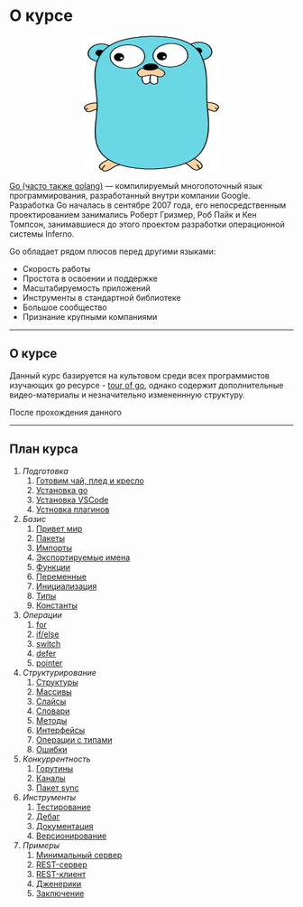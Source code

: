 # О курсе


<p align="center">
  <img width="240px" height="240px" src="go.png" alt="logo"/>
</p>


[Go (часто также golang)](https://go.dev) — компилируемый многопоточный язык программирования, разработанный внутри компании Google. Разработка Go началась в сентябре 2007 года, его непосредственным проектированием занимались Роберт Гризмер, Роб Пайк и Кен Томпсон, занимавшиеся до этого проектом разработки операционной системы Inferno.

Go обладает рядом плюсов перед другими языками:

- Скорость работы
- Простота в освоении и поддержке
- Масштабируемость приложений
- Инструменты в стандартной библиотеке
- Большое сообщество
- Признание крупными компаниями

---

## О курсе

Данный курс базируется на культовом среди всех программистов изучающих go ресурсе - [tour of go](https://go.dev/tour/welcome/1), однако содержит дополнительные видео-материалы и незначительно измененнную структуру.

После прохождения данного 

---

## План курса

1. *Подготовка*
    1. [Готовим чай, плед и кресло](1.%20Подготовка/1.md)
    1. [Установка go](1.%20Подготовка/2.md)
    1. [Установка VSCode](1.%20Подготовка/3.md)
    1. [Устновка плагинов](1.%20Подготовка/4.md)
1. *Базис*
    1. [Привет мир](2.%20База/1.md)
    1. [Пакеты](2.%20База/2.md)
    1. [Импорты](2.%20База/3.md)
    1. [Экспортируемые имена](2.%20База/4.md)
    1. [Функции](2.%20База/5.md)
    1. [Переменные](2.%20База/6.md)
    1. [Инициализация](2.%20База/7.md)
    1. [Типы](2.%20База/8.md)
    1. [Константы](2.%20База/9.md)
1. *Операции*
    1. [for](3.%20Операции/1.md)
    1. [if/else](3.%20Операции/2.md)
    1. [switch](3.%20Операции/3.md)
    1. [defer](3.%20Операции/4.md)
    1. [pointer](3.%20Операции/5.md)
1. *Структурирование*
    1. [Структуры](4.%20Структурирование/1.md)
    1. [Массивы](4.%20Структурирование/2.md)
    1. [Слайсы](4.%20Структурирование/3.md)
    1. [Словари](4.%20Структурирование/4.md)
    1. [Методы](4.%20Структурирование/5.md)
    1. [Интерфейсы](4.%20Структурирование/6.md)
    1. [Операции с типами](4.%20Структурирование/7.md)
    1. [Ошибки](4.%20Структурирование/8.md)
1. *Конкуррентность*
    1. [Горутины](5.%20Конкуррентность/1.md)
    1. [Каналы](5.%20Конкуррентность/2.md)
    1. [Пакет sync](5.%20Конкуррентность/3.md)
1. *Инструменты*
    1. [Тестирование](6.%20Инструменты/1.md)
    1. [Дебаг](6.%20Инструменты/2.md)
    1. [Документация](6.%20Инструменты/3.md)
    1. [Версионирование](6.%20Инструменты/4.md)
1. *Примеры*
    1. [Минимальный сервер](7.%20Примеры/1.md)
    1. [REST-сервер](7.%20Примеры/2.md)
    1. [REST-клиент](7.%20Примеры/3.md)
    1. [Дженерики](7.%20Примеры/4.md)
    1. [Заключение](7.%20Примеры/5.md)
